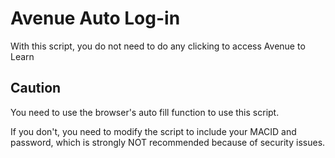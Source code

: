Avenue Auto Log-in
=====
With this script, you do not need to do any clicking to access Avenue to Learn

Caution
-----
You need to use the browser's auto fill function to use this script.

If you don't, you need to modify the script to include your MACID and password, which is strongly NOT recommended because of security issues.
